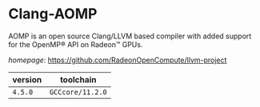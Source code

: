 # Clang-AOMP

AOMP is an open source Clang/LLVM based compiler with added support for the OpenMP® API on Radeon™ GPUs.

*homepage*: <https://github.com/RadeonOpenCompute/llvm-project>

version | toolchain
--------|----------
``4.5.0`` | ``GCCcore/11.2.0``
